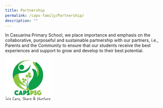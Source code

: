 ```yaml
---
title: Partnership
permalink: /caps-family/Partnership/
description: ""
---
```

In Casuarina Primary School, we place importance and emphasis on the collaborative, purposeful and sustainable partnership with our partners, i.e., Parents and the Community to ensure that our students receive the best experiences and support to grow and develop to their best potential.

<img src="/images/logo%20partnership.jpeg" 
     style="width:30%;float:left">